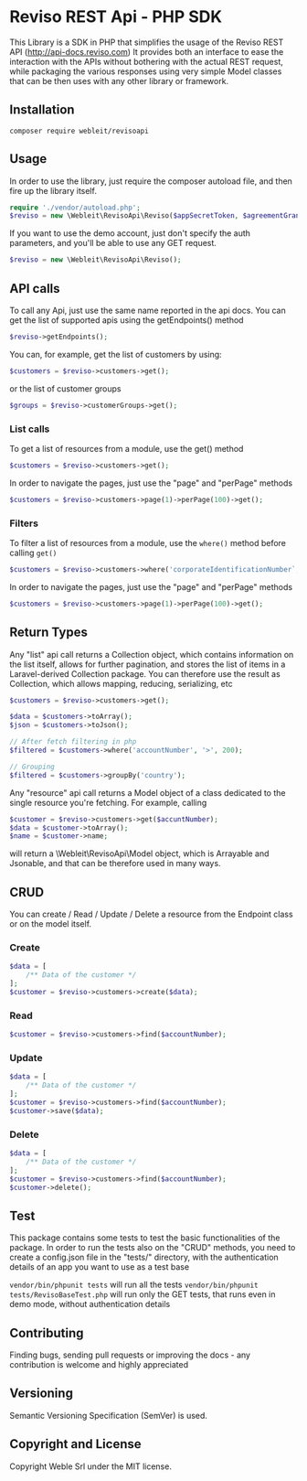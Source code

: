 # Reviso REST Api - PHP SDK

This Library is a SDK in PHP that simplifies the usage of the Reviso REST API (http://api-docs.reviso.com)
It provides both an interface to ease the interaction with the APIs without bothering with the actual REST request, while packaging the various responses using very simple Model classes that can be then uses with any other library or framework.

## Installation 

```
composer require webleit/revisoapi
```

## Usage

In order to use the library, just require the composer autoload file, and then fire up the library itself.

```php
require './vendor/autoload.php';
$reviso = new \Webleit\RevisoApi\Reviso($appSecretToken, $agreementGrantToken);
```

If you want to use the demo account, just don't specify the auth parameters, and you'll be able to use any
GET request.

```php
$reviso = new \Webleit\RevisoApi\Reviso();
```

## API calls

To call any Api, just use the same name reported in the api docs.
You can get the list of supported apis using the getEndpoints() method

```php 
$reviso->getEndpoints();
```

You can, for example, get the list of customers by using:

```php
$customers = $reviso->customers->get();
```

or the list of customer groups

```php
$groups = $reviso->customerGroups->get();
```

### List calls

To get a list of resources from a module, use the get() method

```php
$customers = $reviso->customers->get();
```

In order to navigate the pages, just use the "page" and "perPage" methods

```php
$customers = $reviso->customers->page(1)->perPage(100)->get();
```



### Filters

To filter a list of resources from a module, use the `where()` method before calling `get()`

```php
$customers = $reviso->customers->where('corporateIdentificationNumber`, '=', '123456789')->get();
```

In order to navigate the pages, just use the "page" and "perPage" methods

```php
$customers = $reviso->customers->page(1)->perPage(100)->get();
```

## Return Types

Any "list" api call returns a Collection object, which contains information on the list itself, allows for further pagination, 
and stores the list of items in a Laravel-derived Collection package.
You can therefore use the result as Collection, which allows mapping, reducing, serializing, etc

```php
$customers = $reviso->customers->get();

$data = $customers->toArray();
$json = $customers->toJson();

// After fetch filtering in php
$filtered = $customers->where('accountNumber', '>', 200);

// Grouping
$filtered = $customers->groupBy('country');

```

Any "resource" api call returns a Model object of a class dedicated to the single resource you're fetching.
For example, calling

```php
$customer = $reviso->customers->get($accuntNumber);
$data = $customer->toArray();
$name = $customer->name;

```

will return a \Webleit\RevisoApi\Model object, which is Arrayable and Jsonable, and that can be therefore used in many ways.

## CRUD

You can create / Read / Update / Delete a resource from the Endpoint class or on the model itself.

### Create
```php
$data = [
    /** Data of the customer */
];
$customer = $reviso->customers->create($data);
```

### Read
```php
$customer = $reviso->customers->find($accountNumber);
```

### Update
```php
$data = [
    /** Data of the customer */
];
$customer = $reviso->customers->find($accountNumber);
$customer->save($data);
```

### Delete
```php
$data = [
    /** Data of the customer */
];
$customer = $reviso->customers->find($accountNumber);
$customer->delete();
```

## Test
This package contains some tests to test the basic functionalities of the package.
In order to run the tests also on the "CRUD" methods, you need to create a config.json file in the "tests/" directory,
with the authentication details of an app you want to use as a test base

```vendor/bin/phpunit tests``` will run all the tests
```vendor/bin/phpunit tests/RevisoBaseTest.php``` will run only the GET tests, that runs even in demo mode, without
authentication details

## Contributing

Finding bugs, sending pull requests or improving the docs - any contribution is welcome and highly appreciated

## Versioning

Semantic Versioning Specification (SemVer) is used.

## Copyright and License

Copyright Weble Srl under the MIT license.

